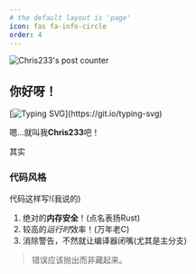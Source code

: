 ```yaml
---
# the default layout is 'page'
icon: fas fa-info-circle
order: 4
---
```


![Chris233's post counter](https://count.getloli.com/@Chris233's+post+counter?name=Chris233%27s+post+counter&theme=green&padding=5&offset=0&align=top&scale=1&pixelated=1&darkmode=auto)

## 你好呀！

[![Typing SVG](https://readme-typing-svg.demolab.com?font=Fira+Code&pause=1000&color=F77DF4&width=435&lines=你好!;这里是Chris233!;爱用Rust的懒蛋一枚~;喜欢底层后端和汇编...;还有%2C是一只想要变成鹰的鱼!)](https://git.io/typing-svg)

嗯…就叫我**Chris233**吧！

其实


### 代码风格
代码这样写!(我说的)
1. 绝对的**内存安全**！(点名表扬Rust)
2. 较高的*运行时*效率！(万年老C)
3. 消除警告，不然就让编译器闭嘴(尤其是主分支)

>错误应该抛出而非藏起来。
